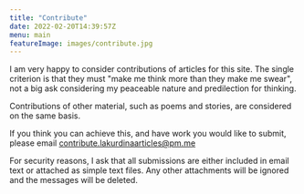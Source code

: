 ```yaml
---
title: "Contribute"
date: 2022-02-20T14:39:57Z
menu: main
featureImage: images/contribute.jpg
---
```


I am very happy to consider contributions of articles for this site. The single criterion is that they must "make me think more than they make me swear", not a big ask considering my peaceable nature and predilection for thinking.  

Contributions of other material, such as poems and stories, are considered on the same basis.

If you think you can achieve this, and have work you would like to submit, please email
    contribute.lakurdinaarticles@pm.me  

For security reasons, I ask that all submissions are either included in email text or attached as simple text files. Any other attachments will be ignored and the messages will be deleted.